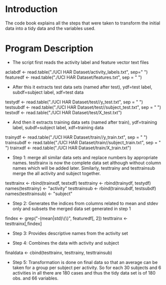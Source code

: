 # Introduction

The code book explains all the steps that were taken to transform the initial data into a tidy data and the variables used.

# Program Description

* The script first reads the activity label and feature vector text files

aclabdf <- read.table("./UCI HAR Dataset/activity_labels.txt", sep=" ")
featuredf <- read.table("./UCI HAR Dataset/features.txt", sep = " ")

* After this it extracts test data sets (named after test), ydf=test label, subdf=subject label, xdf=test data

testydf <- read.table("./UCI HAR Dataset/test//y_test.txt", sep = " ")
testsubdf <- read.table("./UCI HAR Dataset/test//subject_test.txt", sep = " ")
testxdf <- read.table("./UCI HAR Dataset/test/X_test.txt")

* And then it extracts training data sets (named after train), ydf=training label, subdf=subject label, xdf=training data

trainydf <- read.table("./UCI HAR Dataset/train//y_train.txt", sep = " ")
trainsubdf <- read.table("./UCI HAR Dataset/train//subject_train.txt", sep = " ")
trainxdf <- read.table("./UCI HAR Dataset/train/X_train.txt")

* Step 1: merge all similar data sets and replace numbers by appropriate names. testtrainx is now the complete data set
although without column names which will be added later. Similarly, testtrainy and testtrainsub merge the all activity
and subject together.

testtrainx <- rbind(trainxdf, testxdf)
testtrainy <- rbind(trainydf, testydf)
names(testtrainy) <- "activity"
testtrainsub <- rbind(trainsubdf, testsubdf)
names(testtrainsub) <- "subject"

* Step 2: Generates the indices from columns related to mean and stdev only and subsets the merged data set generated in step 1

findex <- grep("-(mean|std)\\(\\)", featuredf[, 2])
testtrainx <- testtrainx[,findex]

* Step 3: Provides descriptive names from the activity set

* Step 4: Combines the data with activity and subject

finaldata <- cbind(testtrainx, testtrainy, testtrainsub)

* Step 5: Transformation is done on final data so that an average can be taken for a group per subject per activity. So for each 30 subjects
and 6 activities in all there are 180 cases and thus the tidy data set is of 180 obs. and 66 variables.
